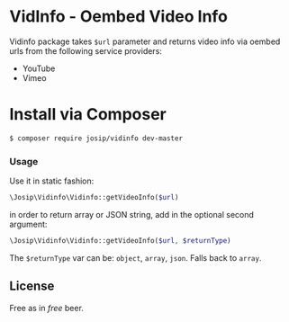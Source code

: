 # VidInfo - Oembed Video Info

Vidinfo package takes `$url` parameter and returns video info via oembed urls from the following service providers:

  - YouTube
  - Vimeo



# Install via Composer
```sh
$ composer require josip/vidinfo dev-master
```



### Usage

Use it in static fashion:

```php
\Josip\Vidinfo\Vidinfo::getVideoInfo($url)
```
in order to return array or JSON string, add in the optional second argument:

```php
\Josip\Vidinfo\Vidinfo::getVideoInfo($url, $returnType)
```

The `$returnType` var can be: `object`, `array`, `json`. Falls back to `array`.


License
----

Free as in *free* beer.


